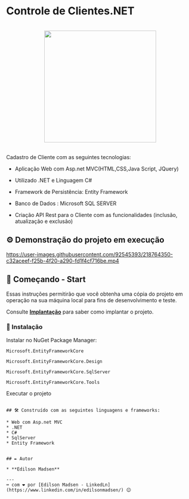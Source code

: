 # Controle de Clientes.NET
<br>
<div align="center">
  <img src="https://user-images.githubusercontent.com/92545393/218763711-08ef0585-3bca-4476-92cd-864de575788f.jpg" width="300px"/>
</div>
<br>

Cadastro de Cliente com as seguintes tecnologias:

* Aplicação Web com Asp.net MVC(HTML,CSS,Java Script, JQuery)

* Utilizado .NET e Linguagem C#

* Framework de Persistência: Entity Framework

* Banco de Dados : Microsoft SQL SERVER

* Criação API Rest para o Cliente com as funcionalidades (inclusão, atualização e exclusão)

## ⚙️ Demonstração do projeto em execução
https://user-images.githubusercontent.com/92545393/218764350-c32aceef-f25b-4f20-a290-fd1f4cf716be.mp4

## 🚀 Começando - Start

Essas instruções permitirão que você obtenha uma cópia do projeto em operação na sua máquina local para fins de desenvolvimento e teste.

Consulte **[Implantação](#-implanta%C3%A7%C3%A3o)** para saber como implantar o projeto.

### 🔧 Instalação

Instalar no NuGet Package Manager:

```
Microsoft.EntityFrameworkCore
```

```
Microsoft.EntityFrameworkCore.Design
```
```
Microsoft.EntityFrameworkCore.SqlServer
```
```
Microsoft.EntityFrameworkCore.Tools
```

Executar o projeto
```

## 🛠️ Construído com as seguintes linguagens e frameworks:

* Web com Asp.net MVC
* .NET
* C#
* SqlServer
* Entity Framework


## ✒️ Autor

* **Edilson Madsen**

---
⌨️ com ❤️ por [Edilson Madsen - LinkedLn](https://www.linkedin.com/in/edilsonmadsen/) 😊

